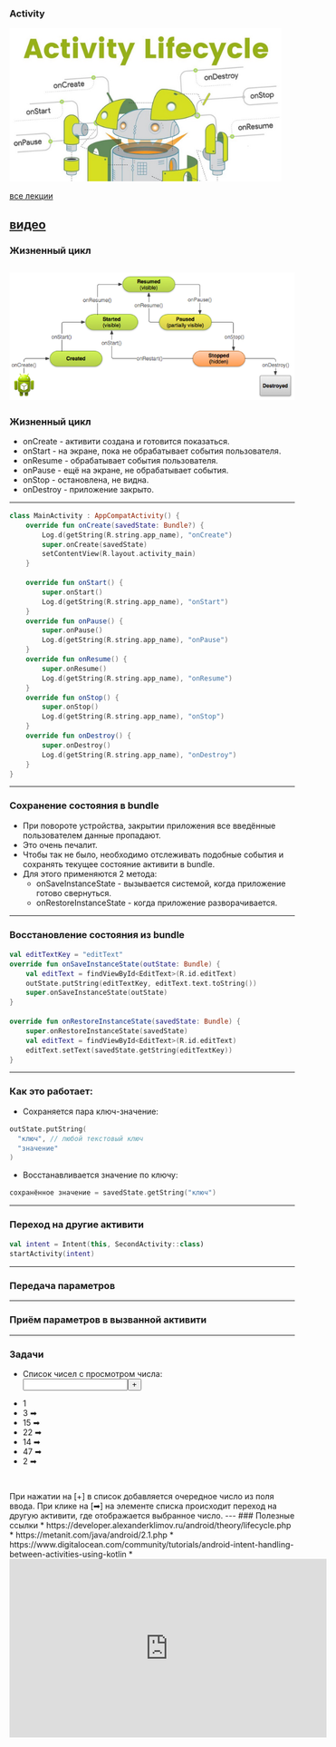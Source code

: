 ### Activity

![Activity](assets/activity/logo.png)

[все лекции](https://github.com/dmitryweiner/android-lectures/blob/master/README.md)

[видео]()
---

### Жизненный цикл
![lifecycle](assets/activity/lifecycle.png)
---

### Жизненный цикл
* onCreate - активити создана и готовится показаться.
* onStart - на экране, пока не обрабатывает события пользователя.
* onResume - обрабатывает события пользователя.
* onPause - ещё на экране, не обрабатывает события.
* onStop - остановлена, не видна.
* onDestroy - приложение закрыто.
---

```kotlin
class MainActivity : AppCompatActivity() {
    override fun onCreate(savedState: Bundle?) {
        Log.d(getString(R.string.app_name), "onCreate")
        super.onCreate(savedState)
        setContentView(R.layout.activity_main)
    }

    override fun onStart() {
        super.onStart()
        Log.d(getString(R.string.app_name), "onStart")
    }
    override fun onPause() {
        super.onPause()
        Log.d(getString(R.string.app_name), "onPause")
    }
    override fun onResume() {
        super.onResume()
        Log.d(getString(R.string.app_name), "onResume")
    }
    override fun onStop() {
        super.onStop()
        Log.d(getString(R.string.app_name), "onStop")
    }
    override fun onDestroy() {
        super.onDestroy()
        Log.d(getString(R.string.app_name), "onDestroy")
    }
}
```
---

### Сохранение состояния в bundle
* При повороте устройства, закрытии приложения все введённые пользователем данные пропадают.
* Это очень печалит.
* Чтобы так не было, необходимо отслеживать подобные события и сохранять текущее состояние активити в bundle.
* Для этого применяются 2 метода:
  * onSaveInstanceState - вызывается системой, когда приложение готово свернуться.
  * onRestoreInstanceState - когда приложение разворачивается.

---
### Восстановление состояния из bundle
```kotlin
val editTextKey = "editText"
override fun onSaveInstanceState(outState: Bundle) {
    val editText = findViewById<EditText>(R.id.editText)
    outState.putString(editTextKey, editText.text.toString())
    super.onSaveInstanceState(outState)
}

override fun onRestoreInstanceState(savedState: Bundle) {
    super.onRestoreInstanceState(savedState)
    val editText = findViewById<EditText>(R.id.editText)
    editText.setText(savedState.getString(editTextKey))
}
```
---

### Как это работает:
* Сохраняется пара ключ-значение:

```kotlin
outState.putString(
  "ключ", // любой текстовый ключ
  "значение"
)
```
* Восстанавливается значение по ключу:

```kotlin
сохранённое значение = savedState.getString("ключ")
```
---
### Переход на другие активити
```kotlin
val intent = Intent(this, SecondActivity::class)
startActivity(intent)
```
---
### Передача параметров

---
### Приём параметров в вызванной активити
---
### Задачи
* Список чисел с просмотром числа:
<br/><input><button>+</button><br/>
<ul style="width: 200px; height: 150px; overflow-y: scroll"><li>1</li><li>3 ➡</li><li>15 ➡</li><li>22 ➡</li><li>14 ➡</li><li>47 ➡</li><li>2 ➡</li></ul>
При нажатии на [+] в список добавляется очередное число из поля ввода.
При клике на [➡] на элементе списка происходит переход на другую активити, где отображается выбранное число.
---
### Полезные ссылки
* https://developer.alexanderklimov.ru/android/theory/lifecycle.php
* https://metanit.com/java/android/2.1.php
* https://www.digitalocean.com/community/tutorials/android-intent-handling-between-activities-using-kotlin
* <iframe width="560" height="315" src="https://www.youtube.com/embed/njmOeFadDEI" title="YouTube video player" frameborder="0" allow="accelerometer; autoplay; clipboard-write; encrypted-media; gyroscope; picture-in-picture" allowfullscreen></iframe>